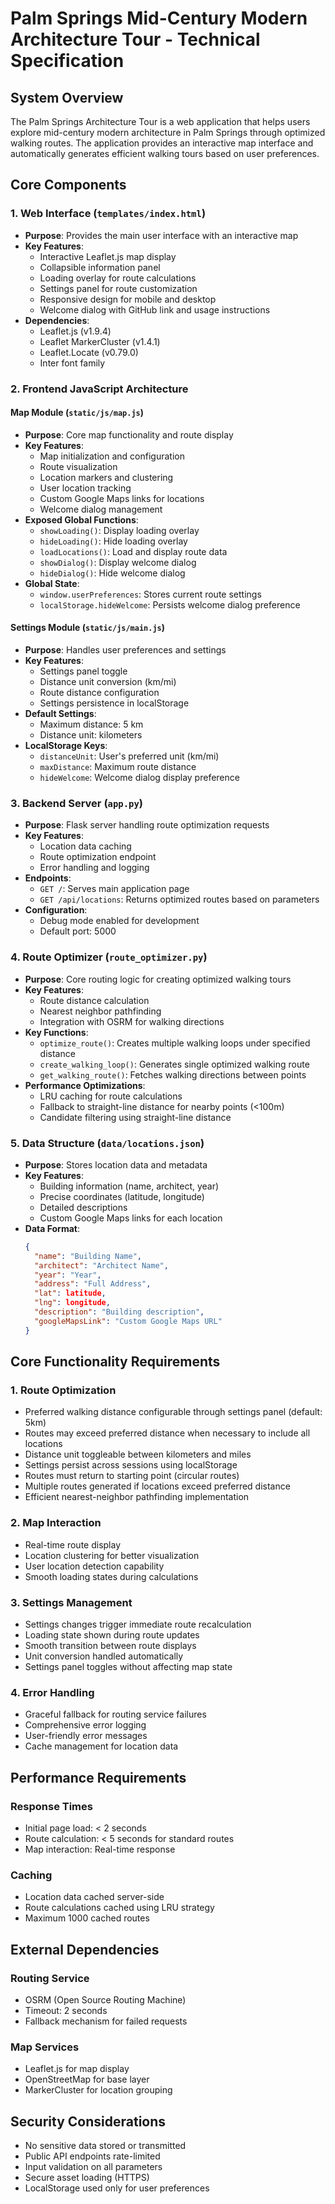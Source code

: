 # Palm Springs Mid-Century Modern Architecture Tour - Technical Specification

## System Overview
The Palm Springs Architecture Tour is a web application that helps users explore mid-century modern architecture in Palm Springs through optimized walking routes. The application provides an interactive map interface and automatically generates efficient walking tours based on user preferences.

## Core Components

### 1. Web Interface (`templates/index.html`)
- **Purpose**: Provides the main user interface with an interactive map
- **Key Features**:
  - Interactive Leaflet.js map display
  - Collapsible information panel
  - Loading overlay for route calculations
  - Settings panel for route customization
  - Responsive design for mobile and desktop
  - Welcome dialog with GitHub link and usage instructions
- **Dependencies**:
  - Leaflet.js (v1.9.4)
  - Leaflet MarkerCluster (v1.4.1)
  - Leaflet.Locate (v0.79.0)
  - Inter font family

### 2. Frontend JavaScript Architecture
#### Map Module (`static/js/map.js`)
- **Purpose**: Core map functionality and route display
- **Key Features**:
  - Map initialization and configuration
  - Route visualization
  - Location markers and clustering
  - User location tracking
  - Custom Google Maps links for locations
  - Welcome dialog management
- **Exposed Global Functions**:
  - `showLoading()`: Display loading overlay
  - `hideLoading()`: Hide loading overlay
  - `loadLocations()`: Load and display route data
  - `showDialog()`: Display welcome dialog
  - `hideDialog()`: Hide welcome dialog
- **Global State**:
  - `window.userPreferences`: Stores current route settings
  - `localStorage.hideWelcome`: Persists welcome dialog preference

#### Settings Module (`static/js/main.js`)
- **Purpose**: Handles user preferences and settings
- **Key Features**:
  - Settings panel toggle
  - Distance unit conversion (km/mi)
  - Route distance configuration
  - Settings persistence in localStorage
- **Default Settings**:
  - Maximum distance: 5 km
  - Distance unit: kilometers
- **LocalStorage Keys**:
  - `distanceUnit`: User's preferred unit (km/mi)
  - `maxDistance`: Maximum route distance
  - `hideWelcome`: Welcome dialog display preference

### 3. Backend Server (`app.py`)
- **Purpose**: Flask server handling route optimization requests
- **Key Features**:
  - Location data caching
  - Route optimization endpoint
  - Error handling and logging
- **Endpoints**:
  - `GET /`: Serves main application page
  - `GET /api/locations`: Returns optimized routes based on parameters
- **Configuration**:
  - Debug mode enabled for development
  - Default port: 5000

### 4. Route Optimizer (`route_optimizer.py`)
- **Purpose**: Core routing logic for creating optimized walking tours
- **Key Features**:
  - Route distance calculation
  - Nearest neighbor pathfinding
  - Integration with OSRM for walking directions
- **Key Functions**:
  - `optimize_route()`: Creates multiple walking loops under specified distance
  - `create_walking_loop()`: Generates single optimized walking route
  - `get_walking_route()`: Fetches walking directions between points
- **Performance Optimizations**:
  - LRU caching for route calculations
  - Fallback to straight-line distance for nearby points (<100m)
  - Candidate filtering using straight-line distance

### 5. Data Structure (`data/locations.json`)
- **Purpose**: Stores location data and metadata
- **Key Features**:
  - Building information (name, architect, year)
  - Precise coordinates (latitude, longitude)
  - Detailed descriptions
  - Custom Google Maps links for each location
- **Data Format**:
  ```json
  {
    "name": "Building Name",
    "architect": "Architect Name",
    "year": "Year",
    "address": "Full Address",
    "lat": latitude,
    "lng": longitude,
    "description": "Building description",
    "googleMapsLink": "Custom Google Maps URL"
  }
  ```

## Core Functionality Requirements

### 1. Route Optimization
- Preferred walking distance configurable through settings panel (default: 5km)
- Routes may exceed preferred distance when necessary to include all locations
- Distance unit toggleable between kilometers and miles
- Settings persist across sessions using localStorage
- Routes must return to starting point (circular routes)
- Multiple routes generated if locations exceed preferred distance
- Efficient nearest-neighbor pathfinding implementation

### 2. Map Interaction
- Real-time route display
- Location clustering for better visualization
- User location detection capability
- Smooth loading states during calculations

### 3. Settings Management
- Settings changes trigger immediate route recalculation
- Loading state shown during route updates
- Smooth transition between route displays
- Unit conversion handled automatically
- Settings panel toggles without affecting map state

### 4. Error Handling
- Graceful fallback for routing service failures
- Comprehensive error logging
- User-friendly error messages
- Cache management for location data

## Performance Requirements

### Response Times
- Initial page load: < 2 seconds
- Route calculation: < 5 seconds for standard routes
- Map interaction: Real-time response

### Caching
- Location data cached server-side
- Route calculations cached using LRU strategy
- Maximum 1000 cached routes

## External Dependencies

### Routing Service
- OSRM (Open Source Routing Machine)
- Timeout: 2 seconds
- Fallback mechanism for failed requests

### Map Services
- Leaflet.js for map display
- OpenStreetMap for base layer
- MarkerCluster for location grouping

## Security Considerations
- No sensitive data stored or transmitted
- Public API endpoints rate-limited
- Input validation on all parameters
- Secure asset loading (HTTPS)
- LocalStorage used only for user preferences
